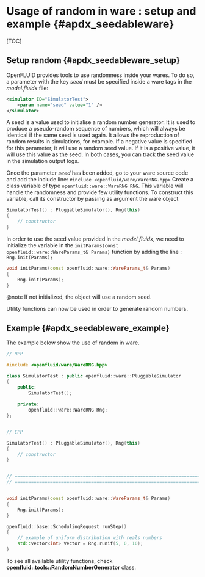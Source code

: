 # Usage of random in ware : setup and example {#apdx_seedableware}

[TOC]

## Setup random {#apdx_seedableware_setup}

OpenFLUID provides tools to use randomness inside your wares.
To do so, a parameter with the key *seed* must be specified inside a ware tags in the *model.fluidx* file:

``` xml
<simulator ID="SimulatorTest">
    <param name="seed" value="1" />
</simulator>
```

A seed is a value used to initialise a random number generator. It is used to produce a pseudo-random sequence of numbers, which will always be identical if the same seed is used again. It allows the reproduction of random results in simulations, for example.
If a negative value is specified for this parameter,  it will use a random seed value. If it is a positive value, it will use this value as the seed. 
In both cases, you can track the seed value in the simulation output logs.

Once the parameter *seed* has been added, go to your ware source code and add the include line: `#include <openfluid/ware/WareRNG.hpp>`
Create a class variable of type `openfluid::ware::WareRNG RNG`. 
This variable will handle the randomness and provide few utility functions.
To construct this variable, call its constructor by passing as argument the ware object

``` c++
SimulatorTest() : PluggableSimulator(), Rng(this)
{
	// constructor
}
```

In order to use the seed value provided in the *model.fluidx*, we need to initialize the variable in the `initParams(const openfluid::ware::WareParams_t& Params)` function by adding the line : `Rng.init(Params);
`
``` c++
void initParams(const openfluid::ware::WareParams_t& Params)
{
	Rng.init(Params);
}
```

@note If not initialized, the object will use a random seed.

Utility functions can now be used in order to generate random numbers.

## Example {#apdx_seedableware_example}

The example below show the use of random in ware.

``` c++
// HPP

#include <openfluid/ware/WareRNG.hpp>

class SimulatorTest : public openfluid::ware::PluggableSimulator
{
	public:
		SimulatorTest();
	
	private:
		openfluid::ware::WareRNG Rng;
};


// CPP

SimulatorTest() : PluggableSimulator(), Rng(this)
{
	// constructor
}


// =====================================================================
// =====================================================================


void initParams(const openfluid::ware::WareParams_t& Params)
{
	Rng.init(Params);
}

openfluid::base::SchedulingRequest runStep()
{
	// example of uniform distribution with reals numbers
	std::vector<int> Vector = Rng.runif(5, 0, 10);
} 
```

To see all available utility functions, check **openfluid::tools::RandomNumberGenerator** class.